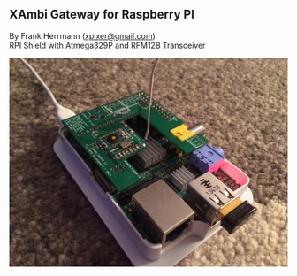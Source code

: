 XAmbi Gateway for Raspberry PI
----------------
By Frank Herrmann (xpixer@gmail.com)
<br/>
RPI Shield with Atmega329P and RFM12B Transceiver 

![XAmbi_gateway](https://github.com/xpix/XAmbi/blob/master/Xambi-RPI-Gateway/IMG_2951.JPG?raw=true)
